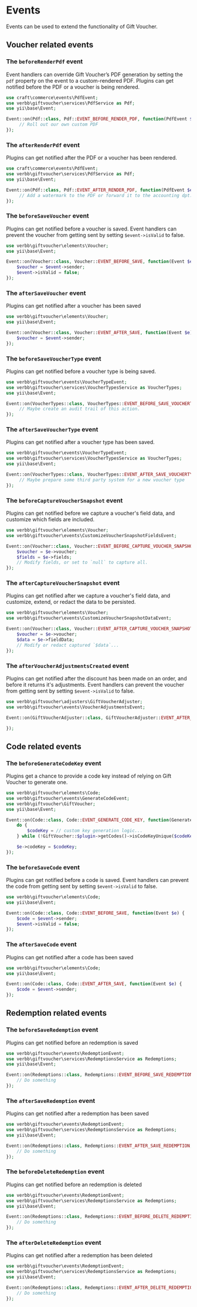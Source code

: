 # Events

Events can be used to extend the functionality of Gift Voucher.

## Voucher related events

### The `beforeRenderPdf` event

Event handlers can override Gift Voucher’s PDF generation by setting the `pdf` property on the event to a custom-rendered PDF.
Plugins can get notified before the PDF or a voucher is being rendered.

```php
use craft\commerce\events\PdfEvent;
use verbb\giftvoucher\services\PdfService as Pdf;
use yii\base\Event;

Event::on(Pdf::class, Pdf::EVENT_BEFORE_RENDER_PDF, function(PdfEvent $e) {
     // Roll out our own custom PDF
});
```

### The `afterRenderPdf` event

Plugins can get notified after the PDF or a voucher has been rendered.

```php
use craft\commerce\events\PdfEvent;
use verbb\giftvoucher\services\PdfService as Pdf;
use yii\base\Event;

Event::on(Pdf::class, Pdf::EVENT_AFTER_RENDER_PDF, function(PdfEvent $e) {
     // Add a watermark to the PDF or forward it to the accounting dpt.
});
```

### The `beforeSaveVoucher` event

Plugins can get notified before a voucher is saved. Event handlers can prevent the voucher from getting sent by setting `$event->isValid` to false.

```php
use verbb\giftvoucher\elements\Voucher;
use yii\base\Event;

Event::on(Voucher::class, Voucher::EVENT_BEFORE_SAVE, function(Event $e) {
    $voucher = $event->sender;
    $event->isValid = false;
});
```

### The `afterSaveVoucher` event

Plugins can get notified after a voucher has been saved

```php
use verbb\giftvoucher\elements\Voucher;
use yii\base\Event;

Event::on(Voucher::class, Voucher::EVENT_AFTER_SAVE, function(Event $e) {
    $voucher = $event->sender;
});
```

### The `beforeSaveVoucherType` event

Plugins can get notified before a voucher type is being saved.

```php
use verbb\giftvoucher\events\VoucherTypeEvent;
use verbb\giftvoucher\services\VoucherTypesService as VoucherTypes;
use yii\base\Event;

Event::on(VoucherTypes::class, VoucherTypes::EVENT_BEFORE_SAVE_VOUCHERTYPE, function(VoucherTypeEvent $e) {
     // Maybe create an audit trail of this action.
});
```

### The `afterSaveVoucherType` event

Plugins can get notified after a voucher type has been saved.

```php
use verbb\giftvoucher\events\VoucherTypeEvent;
use verbb\giftvoucher\services\VoucherTypesService as VoucherTypes;
use yii\base\Event;

Event::on(VoucherTypes::class, VoucherTypes::EVENT_AFTER_SAVE_VOUCHERTYPE, function(VoucherTypeEvent $e) {
     // Maybe prepare some third party system for a new voucher type
});
```

### The `beforeCaptureVoucherSnapshot` event

Plugins can get notified before we capture a voucher's field data, and customize which fields are included.

```php
use verbb\giftvoucher\elements\Voucher;
use verbb\giftvoucher\events\CustomizeVoucherSnapshotFieldsEvent;

Event::on(Voucher::class, Voucher::EVENT_BEFORE_CAPTURE_VOUCHER_SNAPSHOT, function(CustomizeVoucherSnapshotFieldsEvent $e) {
    $voucher = $e->voucher;
    $fields = $e->fields;
    // Modify fields, or set to `null` to capture all.
});
```

### The `afterCaptureVoucherSnapshot` event

Plugins can get notified after we capture a voucher's field data, and customize, extend, or redact the data to be persisted.

```php
use verbb\giftvoucher\elements\Voucher;
use verbb\giftvoucher\events\CustomizeVoucherSnapshotDataEvent;

Event::on(Voucher::class, Voucher::EVENT_AFTER_CAPTURE_VOUCHER_SNAPSHOT, function(CustomizeVoucherSnapshotFieldsEvent $e) {
    $voucher = $e->voucher;
    $data = $e->fieldData;
    // Modify or redact captured `$data`...
});
```

### The `afterVoucherAdjustmentsCreated` event

Plugins can get notified after the discount has been made on an order, and before it returns it's adjustments. Event handlers can prevent the voucher from getting sent by setting `$event->isValid` to false.

```php
use verbb\giftvoucher\adjusters\GiftVoucherAdjuster;
use verbb\giftvoucher\events\VoucherAdjustmentsEvent;

Event::on(GiftVoucherAdjuster::class, GiftVoucherAdjuster::EVENT_AFTER_VOUCHER_ADJUSTMENTS_CREATED, function(VoucherAdjustmentsEvent $e) {

});
```


## Code related events

### The `beforeGenerateCodeKey` event

Plugins get a chance to provide a code key instead of relying on Gift Voucher to generate one.

```php
use verbb\giftvoucher\elements\Code;
use verbb\giftvoucher\events\GenerateCodeEvent;
use verbb\giftvoucher\GiftVoucher;
use yii\base\Event;

Event::on(Code::class, Code::EVENT_GENERATE_CODE_KEY, function(GenerateCodeEvent $e) {
    do {
        $codeKey = // custom key generation logic...
    } while (!GiftVoucher::$plugin->getCodes()->isCodeKeyUnique($codeKey));

    $e->codeKey = $codeKey;
});
```

### The `beforeSaveCode` event

Plugins can get notified before a code is saved. Event handlers can prevent the code from getting sent by setting `$event->isValid` to false.

```php
use verbb\giftvoucher\elements\Code;
use yii\base\Event;

Event::on(Code::class, Code::EVENT_BEFORE_SAVE, function(Event $e) {
    $code = $event->sender;
    $event->isValid = false;
});
```

### The `afterSaveCode` event

Plugins can get notified after a code has been saved

```php
use verbb\giftvoucher\elements\Code;
use yii\base\Event;

Event::on(Code::class, Code::EVENT_AFTER_SAVE, function(Event $e) {
    $code = $event->sender;
});
```


## Redemption related events

### The `beforeSaveRedemption` event

Plugins can get notified before an redemption is saved

```php
use verbb\giftvoucher\events\RedemptionEvent;
use verbb\giftvoucher\services\RedemptionsService as Redemptions;
use yii\base\Event;

Event::on(Redemptions::class, Redemptions::EVENT_BEFORE_SAVE_REDEMPTION, function(RedemptionEvent $e) {
    // Do something
});
```

### The `afterSaveRedemption` event

Plugins can get notified after a redemption has been saved

```php
use verbb\giftvoucher\events\RedemptionEvent;
use verbb\giftvoucher\services\RedemptionsService as Redemptions;
use yii\base\Event;

Event::on(Redemptions::class, Redemptions::EVENT_AFTER_SAVE_REDEMPTION, function(RedemptionEvent $e) {
    // Do something
});
```

### The `beforeDeleteRedemption` event

Plugins can get notified before an redemption is deleted

```php
use verbb\giftvoucher\events\RedemptionEvent;
use verbb\giftvoucher\services\RedemptionsService as Redemptions;
use yii\base\Event;

Event::on(Redemptions::class, Redemptions::EVENT_BEFORE_DELETE_REDEMPTION, function(RedemptionEvent $e) {
    // Do something
});
```

### The `afterDeleteRedemption` event

Plugins can get notified after a redemption has been deleted

```php
use verbb\giftvoucher\events\RedemptionEvent;
use verbb\giftvoucher\services\RedemptionsService as Redemptions;
use yii\base\Event;

Event::on(Redemptions::class, Redemptions::EVENT_AFTER_DELETE_REDEMPTION, function(RedemptionEvent $e) {
    // Do something
});
```

